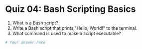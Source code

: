 # Quiz 04: Bash Scripting Basics

1. What is a Bash script?
2. Write a Bash script that prints "Hello, World!" to the terminal.
3. What command is used to make a script executable?

```bash
# Your answer here
```
